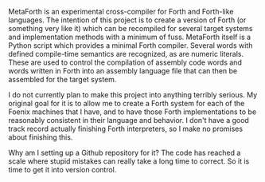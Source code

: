 MetaForth is an experimental cross-compiler for Forth and Forth-like languages. The intention of this project is to create a version of Forth (or something very like it) which can be recompiled for several target systems and implementation methods with a minimum of fuss. MetaForth itself is a Python script which provides a minimal Forth compiler. Several words with defined compile-time semantics are recognized, as are numeric literals. These are used to control the compilation of assembly code words and words written in Forth into an assembly language file that can then be assembled for the target system.

I do not currently plan to make this project into anything terribly serious. My original goal for it is to allow me to create a Forth system for each of the Foenix machines that I have, and to have those Forth implementations to be reasonably consistent in their language and behavior. I don't have a good track record actually finishing Forth interpreters, so I make no promises about finishing this.

Why am I setting up a Github repository for it? The code has reached a scale where stupid mistakes can really take a long time to correct. So it is time to get it into version control.
